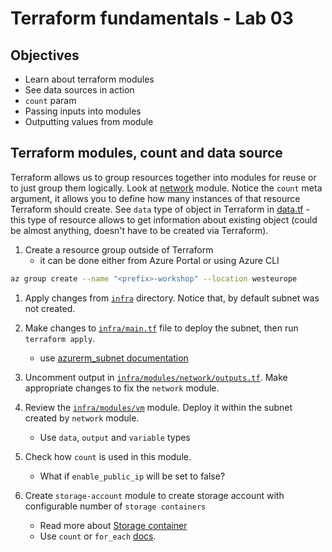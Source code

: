 # Terraform fundamentals - Lab 03

## Objectives

- Learn about terraform modules
- See data sources in action
- `count` param
- Passing inputs into modules
- Outputting values from module

## Terraform modules, count and data source

Terraform allows us to group resources together into modules for reuse or to just group them logically.
Look at [network](./infra/modules/network/) module. Notice the `count` meta argument, it allows you to define how many instances of that resource Terraform should create.
See `data` type of object in Terraform in [data.tf](./infra/modules/network/data.tf) - this type of resource allows to get information about existing object (could be almost anything, doesn't have to be created via Terraform).

1. Create a resource group outside of Terraform
   - it can be done either from Azure Portal or using Azure CLI

```bash
az group create --name "<prefix>-workshop" --location westeurope 
```

1. Apply changes from [`infra`](./infra/) directory. Notice that, by default subnet was not created.

2. Make changes to [`infra/main.tf`](./infra/main.tf) file to deploy the subnet, then run `terraform apply`.
   - use [azurerm_subnet documentation](https://registry.terraform.io/providers/hashicorp/azurerm/latest/docs/resources/subnet)

3. Uncomment output in [`infra/modules/network/outputs.tf`](./infra/modules/network/outputs.tf). Make appropriate changes to fix the `network` module.

4. Review the [`infra/modules/vm`](infra/modules/vm) module. Deploy it within the subnet created by `network` module.
   - Use `data`, `output` and `variable` types

5. Check how `count` is used in this module.
   - What if `enable_public_ip` will be set to false?
  
6. Create `storage-account` module to create storage account with configurable number of `storage containers` 
   - Read more about [Storage container](https://registry.terraform.io/providers/hashicorp/azurerm/1.43.0/docs/resources/storage_container)
   - Use `count` or `for_each` [docs](https://developer.hashicorp.com/terraform/language/meta-arguments/for_each).
